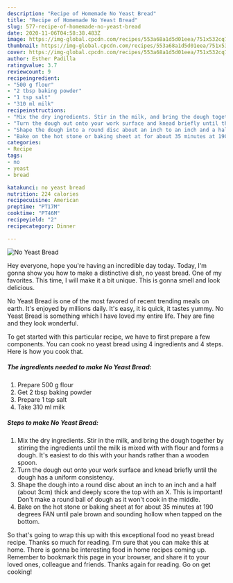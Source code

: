 ```yaml
---
description: "Recipe of Homemade No Yeast Bread"
title: "Recipe of Homemade No Yeast Bread"
slug: 577-recipe-of-homemade-no-yeast-bread
date: 2020-11-06T04:58:38.483Z
image: https://img-global.cpcdn.com/recipes/553a68a1d5d01eea/751x532cq70/no-yeast-bread-recipe-main-photo.jpg
thumbnail: https://img-global.cpcdn.com/recipes/553a68a1d5d01eea/751x532cq70/no-yeast-bread-recipe-main-photo.jpg
cover: https://img-global.cpcdn.com/recipes/553a68a1d5d01eea/751x532cq70/no-yeast-bread-recipe-main-photo.jpg
author: Esther Padilla
ratingvalue: 3.7
reviewcount: 9
recipeingredient:
- "500 g flour"
- "2 tbsp baking powder"
- "1 tsp salt"
- "310 ml milk"
recipeinstructions:
- "Mix the dry ingredients. Stir in the milk, and bring the dough together by stirring the ingredients until the milk is mixed with with flour and forms a dough. It&#39;s easiest to do this with your hands rather than a wooden spoon."
- "Turn the dough out onto your work surface and knead briefly until the dough has a uniform consistency."
- "Shape the dough into a round disc about an inch to an inch and a half (about 3cm) thick and deeply score the top with an X. This is important! Don&#39;t make a round ball of dough as it won&#39;t cook in the middle."
- "Bake on the hot stone or baking sheet at for about 35 minutes at 190 degrees FAN until pale brown and sounding hollow when tapped on the bottom."
categories:
- Recipe
tags:
- no
- yeast
- bread

katakunci: no yeast bread 
nutrition: 224 calories
recipecuisine: American
preptime: "PT17M"
cooktime: "PT46M"
recipeyield: "2"
recipecategory: Dinner

---
```



![No Yeast Bread](https://img-global.cpcdn.com/recipes/553a68a1d5d01eea/751x532cq70/no-yeast-bread-recipe-main-photo.jpg)

Hey everyone, hope you're having an incredible day today. Today, I'm gonna show you how to make a distinctive dish, no yeast bread. One of my favorites. This time, I will make it a bit unique. This is gonna smell and look delicious.

No Yeast Bread is one of the most favored of recent trending meals on earth. It's enjoyed by millions daily. It's easy, it is quick, it tastes yummy. No Yeast Bread is something which I have loved my entire life. They are fine and they look wonderful.




To get started with this particular recipe, we have to first prepare a few components. You can cook no yeast bread using 4 ingredients and 4 steps. Here is how you cook that.

<!--inarticleads1-->

##### The ingredients needed to make No Yeast Bread:

1. Prepare 500 g flour
1. Get 2 tbsp baking powder
1. Prepare 1 tsp salt
1. Take 310 ml milk




<!--inarticleads2-->

##### Steps to make No Yeast Bread:

1. Mix the dry ingredients. Stir in the milk, and bring the dough together by stirring the ingredients until the milk is mixed with with flour and forms a dough. It&#39;s easiest to do this with your hands rather than a wooden spoon.
1. Turn the dough out onto your work surface and knead briefly until the dough has a uniform consistency.
1. Shape the dough into a round disc about an inch to an inch and a half (about 3cm) thick and deeply score the top with an X. This is important! Don&#39;t make a round ball of dough as it won&#39;t cook in the middle.
1. Bake on the hot stone or baking sheet at for about 35 minutes at 190 degrees FAN until pale brown and sounding hollow when tapped on the bottom.




So that's going to wrap this up with this exceptional food no yeast bread recipe. Thanks so much for reading. I'm sure that you can make this at home. There is gonna be interesting food in home recipes coming up. Remember to bookmark this page in your browser, and share it to your loved ones, colleague and friends. Thanks again for reading. Go on get cooking!
